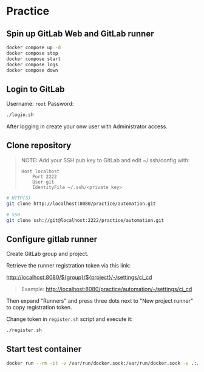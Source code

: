 # Practice

## Spin up GitLab Web and GitLab runner

```sh
docker compose up -d
docker compose stop
docker compose start
docker compose logs
docker compose down
```

## Login to GitLab

Username: `root`
Password:

```sh
./login.sh
```

After logging in create your onw user with Administrator access.

## Clone repository

> NOTE: Add your SSH pub key to GitLab and edit ~/.ssh/config with:
>
> ```config
> Host localhost
>     Port 2222
>     User git
>     IdentityFile ~/.ssh/<private_key>
> ```

```sh
# HTTP(S)
git clone http://localhost:8080/practice/automation.git

# SSH
git clone ssh://git@localhost:2222/practice/automation.git
```

## Configure gitlab runner

Create GitLab group and project.

Retrieve the runner registration token via this link:

<http://localhost:8080/${group}/${project}/-/settings/ci_cd>

> Example: <http://localhost:8080/practice/automation/-/settings/ci_cd>

Then expand "Runners" and press three dots next to "New project runner" to copy registration token.

Change token in `register.sh` script and execute it:

```sh
./register.sh
```

## Start test container

```sh
docker run --rm -it -v /var/run/docker.sock:/var/run/docker.sock -v .:/app -w /app --name test docker:stable sh
```